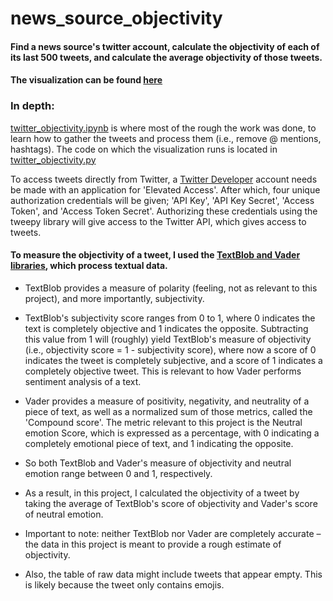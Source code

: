 # news_source_objectivity
#### Find a news source's twitter account, calculate the objectivity of each of its last 500 tweets, and calculate the average objectivity of those tweets.



#### The visualization can be found [here](https://share.streamlit.io/hzarashid/news_source_objectivity/main/twitter_objectivity.py) 



### In depth:
[twitter_objectivity.ipynb](https://github.com/HzaRashid/news_source_objectivity/blob/main/twitter_objectivity.ipynb) is where most of the rough the work was done, to learn how to gather the tweets and process them (i.e., remove @ mentions, hashtags). The code on which the visualization runs is located in  [twitter_objectivity.py](https://github.com/HzaRashid/news_source_objectivity/blob/main/twitter_objectivity.py)

To access tweets directly from Twitter, a [Twitter Developer](https://developer.twitter.com/en) account needs be made with an application for 'Elevated Access'. After which, four unique authorization credentials will be given; 'API Key', 'API Key Secret', 'Access Token', and 'Access Token Secret'. Authorizing these credentials using the tweepy library will give access to the Twitter API, which gives access to tweets.

#### To measure the objectivity of a tweet, I used the [TextBlob and Vader libraries](https://towardsdatascience.com/sentiment-analysis-vader-or-textblob-ff25514ac540), which process textual data. 

- TextBlob provides a measure of polarity (feeling, not as relevant to this project), and more importantly, subjectivity. 
- TextBlob's subjectivity score ranges from 0 to 1, where 0 indicates the text is completely objective and 1 indicates the opposite. Subtracting this value from 1 will (roughly) yield TextBlob's measure of objectivity (i.e., objectivity score = 1 - subjectivity score), where now a score of 0 indicates the tweet is completely subjective, and a score of 1 indicates a completely objective tweet. This is relevant to how Vader performs sentiment analysis of a text.

 - Vader provides a measure of positivity, negativity, and neutrality of a piece of text, as well as a normalized sum of those metrics, called the 'Compound score'.  The metric relevant to this project is the Neutral emotion Score, which is expressed as a percentage, with 0 indicating a completely emotional piece of text, and 1 indicating the opposite. 
 
 - So both TextBlob and Vader's measure of objectivity and neutral emotion range between 0 and 1, respectively.
 - As a result, in this project, I calculated the objectivity of a tweet by taking the average of TextBlob's score of objectivity and Vader's score of neutral emotion.

- Important to note: neither TextBlob nor Vader are completely accurate – the data in this project is meant to provide a rough estimate of objectivity.
- Also, the table of raw data might include tweets that appear empty. This is likely because the tweet only contains emojis.
